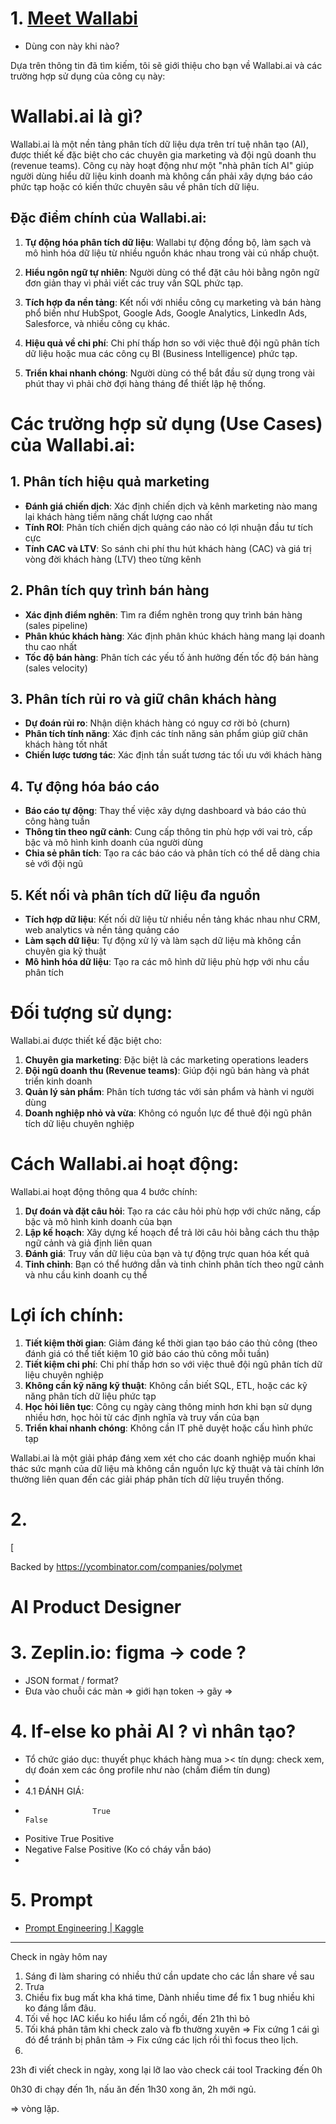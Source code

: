 # 1. [Meet Wallabi](https://www.wallabi.ai/)
- Dùng con này khi nào? 



Dựa trên thông tin đã tìm kiếm, tôi sẽ giới thiệu cho bạn về Wallabi.ai và các trường hợp sử dụng của công cụ này:

# Wallabi.ai là gì?

Wallabi.ai là một nền tảng phân tích dữ liệu dựa trên trí tuệ nhân tạo (AI), được thiết kế đặc biệt cho các chuyên gia marketing và đội ngũ doanh thu (revenue teams). Công cụ này hoạt động như một "nhà phân tích AI" giúp người dùng hiểu dữ liệu kinh doanh mà không cần phải xây dựng báo cáo phức tạp hoặc có kiến thức chuyên sâu về phân tích dữ liệu.

## Đặc điểm chính của Wallabi.ai:

1. **Tự động hóa phân tích dữ liệu**: Wallabi tự động đồng bộ, làm sạch và mô hình hóa dữ liệu từ nhiều nguồn khác nhau trong vài cú nhấp chuột.

2. **Hiểu ngôn ngữ tự nhiên**: Người dùng có thể đặt câu hỏi bằng ngôn ngữ đơn giản thay vì phải viết các truy vấn SQL phức tạp.

3. **Tích hợp đa nền tảng**: Kết nối với nhiều công cụ marketing và bán hàng phổ biến như HubSpot, Google Ads, Google Analytics, LinkedIn Ads, Salesforce, và nhiều công cụ khác.

4. **Hiệu quả về chi phí**: Chi phí thấp hơn so với việc thuê đội ngũ phân tích dữ liệu hoặc mua các công cụ BI (Business Intelligence) phức tạp.

5. **Triển khai nhanh chóng**: Người dùng có thể bắt đầu sử dụng trong vài phút thay vì phải chờ đợi hàng tháng để thiết lập hệ thống.

# Các trường hợp sử dụng (Use Cases) của Wallabi.ai:

## 1. Phân tích hiệu quả marketing

- **Đánh giá chiến dịch**: Xác định chiến dịch và kênh marketing nào mang lại khách hàng tiềm năng chất lượng cao nhất
- **Tính ROI**: Phân tích chiến dịch quảng cáo nào có lợi nhuận đầu tư tích cực
- **Tính CAC và LTV**: So sánh chi phí thu hút khách hàng (CAC) và giá trị vòng đời khách hàng (LTV) theo từng kênh

## 2. Phân tích quy trình bán hàng

- **Xác định điểm nghẽn**: Tìm ra điểm nghẽn trong quy trình bán hàng (sales pipeline)
- **Phân khúc khách hàng**: Xác định phân khúc khách hàng mang lại doanh thu cao nhất
- **Tốc độ bán hàng**: Phân tích các yếu tố ảnh hưởng đến tốc độ bán hàng (sales velocity)

## 3. Phân tích rủi ro và giữ chân khách hàng

- **Dự đoán rủi ro**: Nhận diện khách hàng có nguy cơ rời bỏ (churn)
- **Phân tích tính năng**: Xác định các tính năng sản phẩm giúp giữ chân khách hàng tốt nhất
- **Chiến lược tương tác**: Xác định tần suất tương tác tối ưu với khách hàng

## 4. Tự động hóa báo cáo

- **Báo cáo tự động**: Thay thế việc xây dựng dashboard và báo cáo thủ công hàng tuần
- **Thông tin theo ngữ cảnh**: Cung cấp thông tin phù hợp với vai trò, cấp bậc và mô hình kinh doanh của người dùng
- **Chia sẻ phân tích**: Tạo ra các báo cáo và phân tích có thể dễ dàng chia sẻ với đội ngũ

## 5. Kết nối và phân tích dữ liệu đa nguồn

- **Tích hợp dữ liệu**: Kết nối dữ liệu từ nhiều nền tảng khác nhau như CRM, web analytics và nền tảng quảng cáo
- **Làm sạch dữ liệu**: Tự động xử lý và làm sạch dữ liệu mà không cần chuyên gia kỹ thuật
- **Mô hình hóa dữ liệu**: Tạo ra các mô hình dữ liệu phù hợp với nhu cầu phân tích

# Đối tượng sử dụng:

Wallabi.ai được thiết kế đặc biệt cho:

1. **Chuyên gia marketing**: Đặc biệt là các marketing operations leaders
2. **Đội ngũ doanh thu (Revenue teams)**: Giúp đội ngũ bán hàng và phát triển kinh doanh
3. **Quản lý sản phẩm**: Phân tích tương tác với sản phẩm và hành vi người dùng
4. **Doanh nghiệp nhỏ và vừa**: Không có nguồn lực để thuê đội ngũ phân tích dữ liệu chuyên nghiệp

# Cách Wallabi.ai hoạt động:

Wallabi.ai hoạt động thông qua 4 bước chính:

1. **Dự đoán và đặt câu hỏi**: Tạo ra các câu hỏi phù hợp với chức năng, cấp bậc và mô hình kinh doanh của bạn
2. **Lập kế hoạch**: Xây dựng kế hoạch để trả lời câu hỏi bằng cách thu thập ngữ cảnh và giả định liên quan
3. **Đánh giá**: Truy vấn dữ liệu của bạn và tự động trực quan hóa kết quả
4. **Tinh chỉnh**: Bạn có thể hướng dẫn và tinh chỉnh phân tích theo ngữ cảnh và nhu cầu kinh doanh cụ thể

# Lợi ích chính:

1. **Tiết kiệm thời gian**: Giảm đáng kể thời gian tạo báo cáo thủ công (theo đánh giá có thể tiết kiệm 10 giờ báo cáo thủ công mỗi tuần)
2. **Tiết kiệm chi phí**: Chi phí thấp hơn so với việc thuê đội ngũ phân tích dữ liệu chuyên nghiệp
3. **Không cần kỹ năng kỹ thuật**: Không cần biết SQL, ETL, hoặc các kỹ năng phân tích dữ liệu phức tạp
4. **Học hỏi liên tục**: Công cụ ngày càng thông minh hơn khi bạn sử dụng nhiều hơn, học hỏi từ các định nghĩa và truy vấn của bạn
5. **Triển khai nhanh chóng**: Không cần IT phê duyệt hoặc cấu hình phức tạp

Wallabi.ai là một giải pháp đáng xem xét cho các doanh nghiệp muốn khai thác sức mạnh của dữ liệu mà không cần nguồn lực kỹ thuật và tài chính lớn thường liên quan đến các giải pháp phân tích dữ liệu truyền thống.
# 2. 

[

Backed by https://ycombinator.com/companies/polymet

# AI Product Designer  


# 3. Zeplin.io: figma -> code ? 

- JSON format /  format? 
- Đưa vào chuỗi các màn => giới hạn token -> gãy 
=> 


# 4. If-else ko phải AI ? vì nhân tạo? 

- Tổ chức giáo dục:      thuyết phục khách hàng mua >< tín dụng: check xem, dự đoán xem các ông profile như nào (chấm điểm tín dung)
- 
- 4.1 ĐÁNH GIÁ: 
-                    True                                                           False  
- Positive      True Positive                                               
- Negative    False Positive  (Ko có cháy vẫn báo)           
-                
# 5. Prompt 
- [Prompt Engineering | Kaggle](https://www.kaggle.com/whitepaper-prompt-engineering?fbclid=IwY2xjawKHwI1leHRuA2FlbQIxMABicmlkETFmSlo2NXZZVTNwY1l5UmJoAR6lO4LOluskfLEd6husFr3qR0M1ncMaEiGW1mc5vaz70eBiSikteRFsgc-Fug_aem_6XceRwm85KRCfyGOzsl29g)



----


Check in ngày hôm nay 

1. Sáng đi làm sharing có nhiều thứ cần update cho các lần share về sau 
2. Trưa 
3. Chiều fix bug mất kha khá time, Dành nhiều time để fix 1 bug nhiều khi ko đáng lắm đâu. 
4. Tối về học IAC kiểu ko hiểu lắm cố ngồi, đến 21h thì bỏ 
5. Tối khá phân tâm khi check zalo và fb thường xuyên => Fix cứng 1 cái gì đó để tránh bị phân tâm 
-> Fix cứng các lịch rồi thì focus theo lịch. 
6. 
23h đi viết check in ngày, xong lại lỡ lao vào check cái tool Tracking 
đến 0h 

0h30 đi chạy đến 1h, nấu ăn đến 1h30 xong ăn, 2h mới ngủ. 

=> vòng lặp. 



